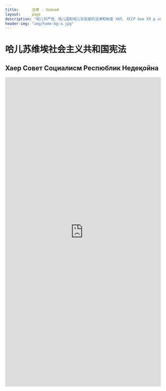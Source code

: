 ```yaml
---
title:      法律 - Хойнай
layout:     page
description: "哈儿共产党、哈儿国和哈儿实验室的法律和制度 ХКП, ХССР бев ХЛ д хойнай"
header-img: "img/home-bg-o.jpg"
---
```


# 哈儿苏维埃社会主义共和国宪法
## Хаер Совет Социалисм Респюблик Недеқойна

<embed src="https://hssrgov.github.io/Konstintutsiya_HSSR.pdf" width="100%" height="1000px"></embed>

